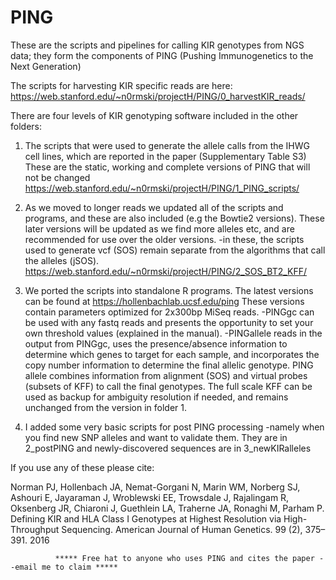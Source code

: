 # PING
These are the scripts and pipelines for calling KIR genotypes from NGS data; they form the components of PING (Pushing Immunogenetics to the Next Generation)

The scripts for harvesting KIR specific reads are here:
https://web.stanford.edu/~n0rmski/projectH/PING/0_harvestKIR_reads/

There are four levels of KIR genotyping software included in the other folders:

1. The scripts that were used to generate the allele calls from the IHWG cell lines, which are reported in the paper  (Supplementary Table S3)
These are the static, working and complete versions of PING that will not be changed
https://web.stanford.edu/~n0rmski/projectH/PING/1_PING_scripts/

2. As we moved to longer reads we updated all of the scripts and programs, and these are also included (e.g the Bowtie2 versions).
These later versions will be updated as we find more alleles etc, and are recommended for use over the older versions.
 -in these, the scripts used to generate vcf (SOS) remain separate from the algorithms that call the alleles (jSOS).
https://web.stanford.edu/~n0rmski/projectH/PING/2_SOS_BT2_KFF/

3. We ported the scripts into standalone R programs.
The latest versions can be found at https://hollenbachlab.ucsf.edu/ping These versions contain parameters optimized for 2x300bp MiSeq reads.
-PINGgc can be used with any fastq reads and presents the opportunity to set your own threshold values (explained in the manual).
-PINGallele reads in the output from PINGgc, uses the presence/absence information to determine which genes to target for each sample, and incorporates the copy number information to determine the final allelic genotype.
PING allele combines information from alignment (SOS) and virtual probes (subsets of KFF) to call the final genotypes.
The full scale KFF can be used as backup for ambiguity resolution if needed, and remains unchanged from the version in folder 1.

4. I added some very basic scripts for post PING processing -namely when you find new SNP alleles and want to validate them.
They are in 2_postPING and newly-discovered sequences are in 3_newKIRalleles

If you use any of these please cite:

Norman PJ, Hollenbach JA, Nemat-Gorgani N, Marin WM, Norberg SJ, Ashouri E, Jayaraman J, Wroblewski EE, Trowsdale J, Rajalingam R, Oksenberg JR, Chiaroni J, Guethlein LA, Traherne JA, Ronaghi M, Parham P. Defining KIR and HLA Class I Genotypes at Highest Resolution via High-Throughput Sequencing. American Journal of Human Genetics. 99 (2), 375–391. 2016

              ***** Free hat to anyone who uses PING and cites the paper --email me to claim *****
